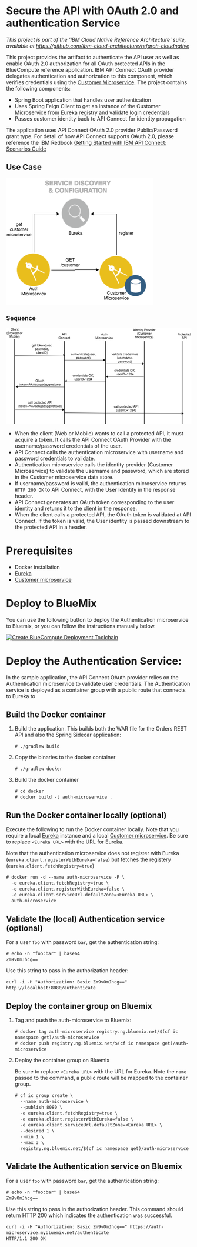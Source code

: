 # Secure the API with OAuth 2.0 and authentication Service

*This project is part of the 'IBM Cloud Native Reference Architecture' suite, available at
https://github.com/ibm-cloud-architecture/refarch-cloudnative*

This project provides the artifact to authenticate the API user as well as enable OAuth 2.0 authorization for all OAuth protected APIs in the BlueCompute reference application. IBM API Connect OAuth provider delegates authentication and authorization to this component, which verifies credentials using the [Customer Microservice](https://github.com/ibm-cloud-architecture/refarch-cloudnative-micro-customer). The project contains the following components:

 - Spring Boot application that handles user authentication
 - Uses Spring Feign Client to get an instance of the Customer Microservice from Eureka registry and validate login credentials
 - Passes customer identity back to API Connect for identity propagation
 
The application uses API Connect OAuth 2.0 provider Public/Password grant type. For detail of how API Connect supports OAuth 2.0, please reference the IBM Redbook [Getting Started with IBM API Connect: Scenarios Guide](https://www.redbooks.ibm.com/redbooks.nsf/RedpieceAbstracts/redp5350.html?Open)

## Use Case

![Authentication Microservice interaction with Customer Microservice via Service Registry](auth_customer_micro.png)

### Sequence

![Authentication Sequence Diagram](auth_sequence.png)

- When the client (Web or Mobile) wants to call a protected API, it must acquire a token.  It calls the API Connect OAuth Provider with the username/password credentials of the user.
- API Connect calls the authentication microservice with username and password credentials to validate.
- Authentication microservice calls the identity provider (Customer Microservice) to validate the username and password, which are stored in the Customer microservice data store.
- If username/password is valid, the authentication microservice returns `HTTP 200 OK` to API Connect, with the User Identity in the response header.
- API Connect generates an OAuth token corresponding to the user identity and returns it to the client in the response.
- When the client calls a protected API, the OAuth token is validated at API Connect.  If the token is valid, the User identity is passed downstream to the protected API in a header.

# Prerequisites

- Docker installation
- [Eureka](https://github.com/ibm-cloud-architecture/refarch-cloudnative-netflix-eureka) 
- [Customer microservice](https://github.com/ibm-cloud-architecture/refarch-cloudnative-micro-customer)

# Deploy to BlueMix

You can use the following button to deploy the Authentication microservice to Bluemix, or you can follow the instructions manually below.

[![Create BlueCompute Deployment Toolchain](https://console.ng.bluemix.net/devops/graphics/create_toolchain_button.png)](https://console.ng.bluemix.net/devops/setup/deploy?repository=https://github.com/ibm-cloud-architecture/refarch-cloudnative-auth.git)


# Deploy the Authentication Service:

In the sample application, the API Connect OAuth provider relies on the Authentication microservice to validate user credentials.  The Authentication service is deployed as a container group with a public route that connects to Eureka to 

## Build the Docker container

1. Build the application.  This builds both the WAR file for the Orders REST API and also the Spring Sidecar application:

   ```
   # ./gradlew build
   ```

2. Copy the binaries to the docker container
   
   ```
   # ./gradlew docker
   ```

3. Build the docker container
   ```
   # cd docker
   # docker build -t auth-microservice .
   ```

## Run the Docker container locally (optional)

Execute the following to run the Docker container locally.  Note that you require a local [Eureka](https://github.com/ibm-cloud-architecture/refarch-cloudnative-netflix-eureka) instance and a local [Customer microservice](https://github.com/ibm-cloud-architecture/refarch-cloudnative-micro-customer).  Be sure to replace `<Eureka URL>` with the URL for Eureka.  

Note that the authentication microservice does not register with Eureka (`eureka.client.registerWithEureka=false`) but fetches the registery (`eureka.client.fetchRegistry=true`)

```
# docker run -d --name auth-microservice -P \
  -e eureka.client.fetchRegistry=true \
  -e eureka.client.registerWithEureka=false \
  -e eureka.client.serviceUrl.defaultZone=<Eureka URL> \
  auth-microservice
```

## Validate the (local) Authentication service (optional)

For a user `foo` with password `bar`, get the authentication string:

```
# echo -n "foo:bar" | base64 
Zm9vOmJhcg==
```

Use this string to pass in the authorization header:

```
curl -i -H "Authorization: Basic Zm9vOmJhcg==" http://localhost:8080/authenticate
```

## Deploy the container group on Bluemix

1. Tag and push the auth-microservice to Bluemix:
   ```
   # docker tag auth-microservice registry.ng.bluemix.net/$(cf ic namespace get)/auth-microservice
   # docker push registry.ng.bluemix.net/$(cf ic namespace get)/auth-microservice
   ```

2. Deploy the container group on Bluemix

   Be sure to replace `<Eureka URL>` with the URL for Eureka.  Note the `name` passed to the command, a public route will be mapped to the container group.

   ```
   # cf ic group create \
     --name auth-microservice \
     --publish 8080 \
     -e eureka.client.fetchRegistry=true \
     -e eureka.client.registerWithEureka=false \
     -e eureka.client.serviceUrl.defaultZone=<Eureka URL> \
     --desired 1 \
     --min 1 \
     --max 3 \
     registry.ng.bluemix.net/$(cf ic namespace get)/auth-microservice
   ```

## Validate the Authentication service on Bluemix

For a user `foo` with password `bar`, get the authentication string:

```
# echo -n "foo:bar" | base64 
Zm9vOmJhcg==
```

Use this string to pass in the authorization header.  This command should return HTTP 200 which indicates the authentication was successful.

```
curl -i -H "Authorization: Basic Zm9vOmJhcg==" https://auth-microservice.mybluemix.net/authenticate
HTTP/1.1 200 OK
```
